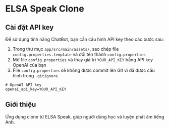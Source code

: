 # ELSA Speak Clone

## Cài đặt API key

Để sử dụng tính năng ChatBot, bạn cần cấu hình API key theo các bước sau:

1. Trong thư mục `app/src/main/assets/`, sao chép file `config.properties.template` và đổi tên thành `config.properties`
2. Mở file `config.properties` và thay giá trị `YOUR_API_KEY` bằng API key OpenAI của bạn
3. File `config.properties` sẽ không được commit lên Git vì đã được cấu hình trong `.gitignore`

```
# OpenAI API key
openai_api_key=YOUR_API_KEY
```

## Giới thiệu

Ứng dụng clone từ ELSA Speak, giúp người dùng học và luyện phát âm tiếng Anh.
 
